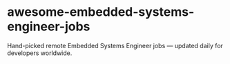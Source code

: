 # awesome-embedded-systems-engineer-jobs
Hand-picked remote Embedded Systems Engineer jobs — updated daily for developers worldwide.
